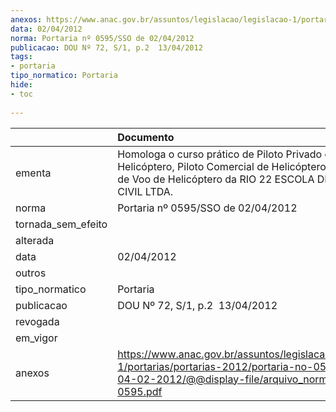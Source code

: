 ```yaml
---
anexos: https://www.anac.gov.br/assuntos/legislacao/legislacao-1/portarias/portarias-2012/portaria-no-0595-sso-de-04-02-2012/@@display-file/arquivo_norma/PA2012-0595.pdf
data: 02/04/2012
norma: Portaria nº 0595/SSO de 02/04/2012
publicacao: DOU Nº 72, S/1, p.2  13/04/2012
tags:
- portaria
tipo_normatico: Portaria
hide: 
- toc 
 
---
```


|                    | Documento                                                                                                                                                            |
|:-------------------|:---------------------------------------------------------------------------------------------------------------------------------------------------------------------|
| ementa             | Homologa o curso prático de Piloto Privado de Helicóptero, Piloto Comercial de Helicóptero e Instrutor de Voo de Helicóptero da RIO 22 ESCOLA DE AVIAÇÃO CIVIL LTDA. |
| norma              | Portaria nº 0595/SSO de 02/04/2012                                                                                                                                   |
| tornada_sem_efeito |                                                                                                                                                                      |
| alterada           |                                                                                                                                                                      |
| data               | 02/04/2012                                                                                                                                                           |
| outros             |                                                                                                                                                                      |
| tipo_normatico     | Portaria                                                                                                                                                             |
| publicacao         | DOU Nº 72, S/1, p.2  13/04/2012                                                                                                                                      |
| revogada           |                                                                                                                                                                      |
| em_vigor           |                                                                                                                                                                      |
| anexos             | https://www.anac.gov.br/assuntos/legislacao/legislacao-1/portarias/portarias-2012/portaria-no-0595-sso-de-04-02-2012/@@display-file/arquivo_norma/PA2012-0595.pdf    |